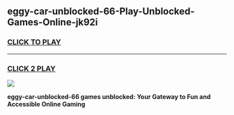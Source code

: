 
## eggy-car-unblocked-66-Play-Unblocked-Games-Online-jk92i
<h3>
<a href="https://premium76.site?title=eggy-car-unblocked-66&ref=25A">CLICK TO PLAY</a></h3>
<hr>

<h3>
<a href="https://premium76.site?title=eggy-car-unblocked-66&ref=25A">CLICK 2 PLAY</a>
  
</h3>

<a href="https://premium76.site?title=eggy-car-unblocked-66&ref=25A"><img src="https://clearcache.store/games.png"></a>


**eggy-car-unblocked-66 games unblocked: Your Gateway to Fun and Accessible Online Gaming**
